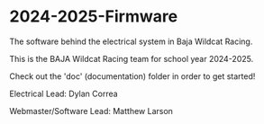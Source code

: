 # 2024-2025-Firmware

The software behind the electrical system in Baja Wildcat Racing.

This is the BAJA Wildcat Racing team for school year 2024-2025.

Check out the 'doc' (documentation) folder in order to get started!

Electrical Lead: Dylan Correa

Webmaster/Software Lead: Matthew Larson
